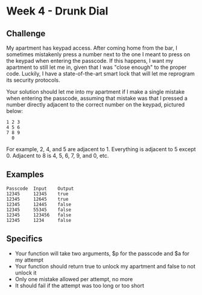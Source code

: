 # Week 4 - Drunk Dial

## Challenge

My apartment has keypad access. After coming home from the bar, I sometimes mistakenly press a number next to the one I meant to press on the keypad when entering the passcode. If this happens, I want my apartment to still let me in, given that I was "close enough" to the proper code. Luckily, I have a state-of-the-art smart lock that will let me reprogram its security protocols.

Your solution should let me into my apartment if I make a single mistake when entering the passcode, assuming that mistake was that I pressed a number directly adjacent to the correct number on the keypad, pictured below:

    1 2 3
    4 5 6
    7 8 9
      0

For example, 2, 4, and 5 are adjacent to 1. Everything is adjacent to 5 except 0. Adjacent to 8 is 4, 5, 6, 7, 9, and 0, etc.

## Examples

    Passcode  Input    Output
    12345     12345    true
    12345     12645    true
    12345     12445    false
    12345     55345    false
    12345     123456   false
    12345     1234     false

## Specifics

* Your function will take two arguments, $p for the passcode and $a for my attempt
* Your function should return true to unlock my apartment and false to not unlock it
* Only one mistake allowed per attempt, no more
* It should fail if the attempt was too long or too short
